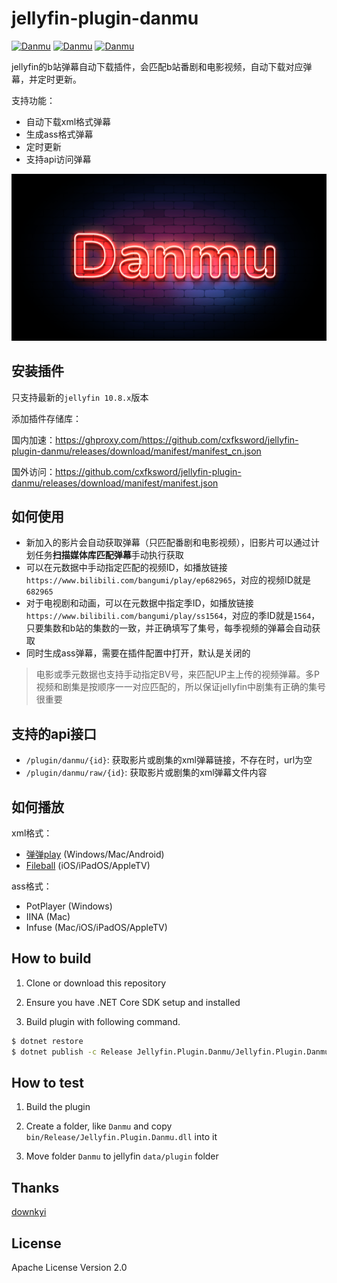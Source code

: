# jellyfin-plugin-danmu

[![Danmu](https://img.shields.io/github/v/release/cxfksword/jellyfin-plugin-danmu)](https://github.com/cxfksword/jellyfin-plugin-danmu/releases)
[![Danmu](https://img.shields.io/badge/jellyfin-10.8.x-lightgrey)](https://github.com/cxfksword/jellyfin-plugin-danmu/releases)
[![Danmu](https://img.shields.io/github/license/cxfksword/jellyfin-plugin-danmu)](https://github.com/cxfksword/jellyfin-plugin-danmu/main/LICENSE) 

jellyfin的b站弹幕自动下载插件，会匹配b站番剧和电影视频，自动下载对应弹幕，并定时更新。

支持功能：

* 自动下载xml格式弹幕
* 生成ass格式弹幕
* 定时更新
* 支持api访问弹幕

![preview](doc/logo.png)

## 安装插件

只支持最新的`jellyfin 10.8.x`版本

添加插件存储库：

国内加速：https://ghproxy.com/https://github.com/cxfksword/jellyfin-plugin-danmu/releases/download/manifest/manifest_cn.json

国外访问：https://github.com/cxfksword/jellyfin-plugin-danmu/releases/download/manifest/manifest.json

## 如何使用

* 新加入的影片会自动获取弹幕（只匹配番剧和电影视频），旧影片可以通过计划任务**扫描媒体库匹配弹幕**手动执行获取
* 可以在元数据中手动指定匹配的视频ID，如播放链接`https://www.bilibili.com/bangumi/play/ep682965`，对应的视频ID就是`682965`
* 对于电视剧和动画，可以在元数据中指定季ID，如播放链接`https://www.bilibili.com/bangumi/play/ss1564`，对应的季ID就是`1564`，只要集数和b站的集数的一致，并正确填写了集号，每季视频的弹幕会自动获取
* 同时生成ass弹幕，需要在插件配置中打开，默认是关闭的
  
> 电影或季元数据也支持手动指定BV号，来匹配UP主上传的视频弹幕。多P视频和剧集是按顺序一一对应匹配的，所以保证jellyfin中剧集有正确的集号很重要

## 支持的api接口

* `/plugin/danmu/{id}`:  获取影片或剧集的xml弹幕链接，不存在时，url为空
* `/plugin/danmu/raw/{id}`:  获取影片或剧集的xml弹幕文件内容


## 如何播放

xml格式：

* [弹弹play](https://www.dandanplay.com/) (Windows/Mac/Android)
* [Fileball](https://fileball.app/) (iOS/iPadOS/AppleTV)

ass格式：

* PotPlayer (Windows)
* IINA (Mac)
* Infuse (Mac/iOS/iPadOS/AppleTV)




## How to build

1. Clone or download this repository

2. Ensure you have .NET Core SDK setup and installed

3. Build plugin with following command.

```sh
$ dotnet restore 
$ dotnet publish -c Release Jellyfin.Plugin.Danmu/Jellyfin.Plugin.Danmu.csproj
```


## How to test

1. Build the plugin

2. Create a folder, like `Danmu` and copy  `bin/Release/Jellyfin.Plugin.Danmu.dll` into it

3. Move folder `Danmu` to jellyfin `data/plugin` folder

## Thanks

[downkyi](https://github.com/leiurayer/downkyi)


## License

Apache License Version 2.0